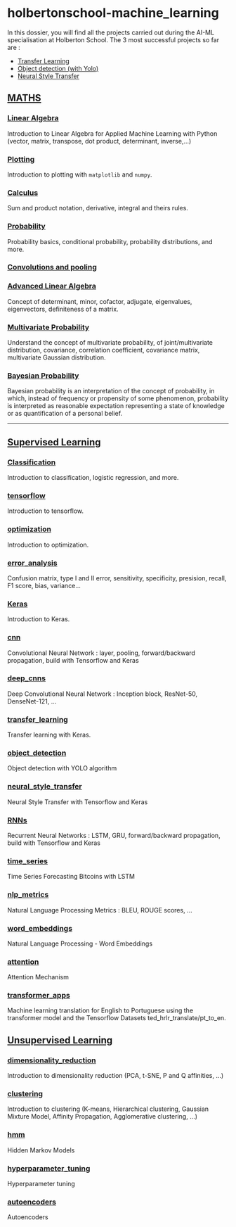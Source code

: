 # holbertonschool-machine_learning

In this dossier, you will find all the projects carried out during the AI-ML specialisation at Holberton School.
The 3 most successful projects so far are :
* [Transfer Learning](supervised_learning/transfer_learning)
* [Object detection (with Yolo)](supervised_learning/object_detection)
* [Neural Style Transfer](supervised_learning/neural_style_transfer)


## [MATHS](math)

### [Linear Algebra](math/linear_algebra)
Introduction to Linear Algebra for Applied Machine Learning with Python (vector, matrix, transpose, dot product, determinant, inverse,...)

### [Plotting](math/plotting)

Introduction to plotting with `matplotlib` and `numpy`.

### [Calculus](math/calculus)

Sum and product notation, derivative, integral and theirs rules.

### [Probability](math/probability)

Probability basics, conditional probability, probability distributions, and more.

### [Convolutions and pooling](math/convolutions_and_pooling)

### [Advanced Linear Algebra](math/advanced_linear_algebra)

Concept of determinant, minor, cofactor, adjugate, eigenvalues, eigenvectors, definiteness of a matrix.

### [Multivariate Probability](math/multivariate_prob)

Understand the concept of multivariate probability, of joint/multivariate distribution, covariance, correlation coefficient, covariance matrix, multivariate Gaussian distribution.

### [Bayesian Probability](math/bayesian_prob)

Bayesian probability is an interpretation of the concept of probability, in which, instead of frequency or propensity of some phenomenon, probability is interpreted as reasonable expectation representing a state of knowledge or as quantification of a personal belief.

---

## [Supervised Learning](supervised_learning)

### [Classification](supervised_learning/classification)

Introduction to classification, logistic regression, and more.

### [tensorflow](supervised_learning/tensorflow)

Introduction to tensorflow.

### [optimization](supervised_learning/optimization)

Introduction to optimization.

### [error_analysis](supervised_learning/error_analysis)

Confusion matrix, type I and II error, sensitivity, specificity, presision, recall, F1 score, bias, variance...

### [Keras](supervised_learning/keras)

Introduction to Keras.

### [cnn](supervised_learning/cnn)

Convolutional Neural Network : layer, pooling, forward/backward propagation, build with Tensorflow and Keras

### [deep_cnns](supervised_learning/deep_cnns)

Deep Convolutional Neural Network : Inception block, ResNet-50, DenseNet-121, ...

### [transfer_learning](supervised_learning/transfer_learning)

Transfer learning with Keras.

### [object_detection](supervised_learning/object_detection)

Object detection with YOLO algorithm

### [neural_style_transfer](supervised_learning/neural_style_transfer)

Neural Style Transfer with Tensorflow and Keras

### [RNNs](supervised_learning/RNNs)

Recurrent Neural Networks : LSTM, GRU, forward/backward propagation, build with Tensorflow and Keras

### [time_series](supervised_learning/time_series)

Time Series Forecasting Bitcoins with LSTM

### [nlp_metrics](supervised_learning/nlp_metrics)

Natural Language Processing Metrics : BLEU, ROUGE scores, ...

### [word_embeddings](supervised_learning/word_embeddings)

Natural Language Processing - Word Embeddings

### [attention](supervised_learning/attention)

Attention Mechanism

### [transformer_apps](supervised_learning/transformer_apps)

Machine learning translation for English to Portuguese using the transformer model and the Tensorflow Datasets ted_hrlr_translate/pt_to_en.

## [Unsupervised Learning](unsupervised_learning)

### [dimensionality_reduction](unsupervised_learning/dimensionality_reduction)

Introduction to dimensionality reduction (PCA, t-SNE, P and Q affinities, ...)

### [clustering](unsupervised_learning/clustering)

Introduction to clustering (K-means, Hierarchical clustering, Gaussian Mixture Model, Affinity Propagation, Agglomerative clustering, ...)

### [hmm](unsupervised_learning/hmm)

Hidden Markov Models

### [hyperparameter_tuning](unsupervised_learning/hyperparameter_tuning)

Hyperparameter tuning

### [autoencoders](unsupervised_learning/autoencoders)

Autoencoders